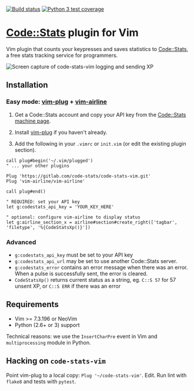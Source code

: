 [![Build status](https://gitlab.com/code-stats/code-stats-vim/badges/master/build.svg)](https://gitlab.com/code-stats/code-stats-vim/pipelines)
[![Python 3 test coverage](https://gitlab.com/code-stats/code-stats-vim/badges/master/coverage.svg)](https://gitlab.com/code-stats/code-stats-vim/-/jobs/)

# [Code::Stats](https://codestats.net) plugin for Vim

Vim plugin that counts your keypresses and saves statistics to [Code::Stats](https://codestats.net), a free stats tracking service for programmers.

![Screen capture of code-stats-vim logging and sending XP](https://thumbs.gfycat.com/HastyAnxiousBlackfootedferret-size_restricted.gif)

## Installation

### Easy mode: [vim-plug](https://github.com/junegunn/vim-plug) + [vim-airline](https://github.com/vim-airline/vim-airline)

1. Get a Code::Stats account and copy your API key from the [Code::Stats machine page](https://codestats.net/my/machines).

2. Install [vim-plug](https://github.com/junegunn/vim-plug) if you haven't already.

3. Add the following in your `.vimrc` or `init.vim` (or edit the existing plugin section).

```
call plug#begin('~/.vim/plugged')
" ... your other plugins

Plug 'https://gitlab.com/code-stats/code-stats-vim.git'
Plug 'vim-airline/vim-airline'

call plug#end()

" REQUIRED: set your API key
let g:codestats_api_key = 'YOUR_KEY_HERE'

" optional: configure vim-airline to display status
let g:airline_section_x = airline#section#create_right(['tagbar', 'filetype', '%{CodeStatsXp()}'])
```

### Advanced

- `g:codestats_api_key` must be set to your API key
- `g:codestats_api_url` may be set to use another Code::Stats server.
- `g:codestats_error` contains an error message when there was an error. When a pulse is successfully sent, the error is cleared.
- `CodeStatsXp()` returns current status as a string, eg. `C::S 57` for 57 unsent XP, or `C::S ERR` if there was an error

## Requirements

- Vim >= 7.3.196 or NeoVim
- Python (2.6+ or 3) support

Technical reasons: we use the `InsertCharPre` event in Vim and `multiprocessing` module in Python.

## Hacking on `code-stats-vim`

Point vim-plug to a local copy: `Plug '~/code-stats-vim'`. Edit. Run lint with `flake8` and tests with `pytest`.

